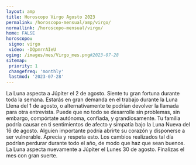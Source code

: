 ```yaml
---
layout: amp
title: Horoscopo Virgo Agosto 2023 
permalink: /horoscopo-mensual/amp/virgo/
normallink: /horoscopo-mensual/virgo/
home: FALSE
horoscopo:
 signo: virgo
 video: -DQpmrrAIeU
ogimg: /images/mes/Virgo_mes.png#2023-07-28
sitemap:
 priority: 1
 changefreq: 'monthly'
 lastmod: '2023-07-28'
---
```



La Luna aspecta a Júpiter el 2 de agosto. Siente tu gran fortuna durante toda la semana. Estarás en gran demanda en el trabajo durante la Luna Llena del 1 de agosto, o alternativamente te podrían devolver la llamada para otra entrevista. Puede que no todo se desarrolle sin problemas, sin embargo, compórtate autónoma, confiada, y grandiosamente. Tu familia podría causar en ti sentimientos de afecto y simpatía bajo la Luna Nueva del 16 de agosto. Alguien importante podría abrirte su corazón y disponerse a ser vulnerable. Aprecia y respeta esto. Los cambios realizados tal día podrían perdurar durante todo el año, de modo que haz que sean buenos. La Luna aspecta nuevamente a Júpiter el Lunes 30 de agosto. Finalizas el mes con gran suerte.